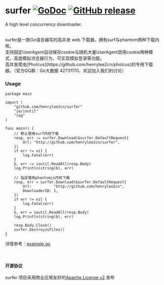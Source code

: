 # surfer    [![GoDoc](https://godoc.org/github.com/tsuna/gohbase?status.png)](https://godoc.org/github.com/henrylee2cn/surfer) [![GitHub release](https://img.shields.io/github/release/henrylee2cn/surfer.svg)](https://github.com/henrylee2cn/surfer/releases)

A high level concurrency downloader.

</br>
surfer是一款Go语言编写的高并发 web 下载器，拥有surf与phantom两种下载内核。

</br>
支持固定UserAgent自动保存cookie与随机大量UserAgent禁用cookie两种模式，高度模拟浏览器行为，可实现模拟登录等功能。

</br>
高并发爬虫[Pholcus](https://github.com/henrylee2cn/pholcus)的专用下载器。（官方QQ群：Go大数据 42731170，欢迎加入我们的讨论）
</br>



### Usage

```
package main

import (
    "github.com/henrylee2cn/surfer"
    "io/ioutil"
    "log"
)

func main() {
    // 默认使用surf内核下载
    resp, err := surfer.Download(&surfer.DefaultRequest{
        Url: "http://github.com/henrylee2cn/surfer",
    })
    if err != nil {
        log.Fatal(err)
    }
    b, err := ioutil.ReadAll(resp.Body)
    log.Println(string(b), err)

    // 指定使用phantomjs内核下载
    resp, err = surfer.Download(&surfer.DefaultRequest{
        Url:          "http://github.com/henrylee2cn",
        DownloaderID: 1,
    })
    if err != nil {
        log.Fatal(err)
    }
    b, err = ioutil.ReadAll(resp.Body)
    log.Println(string(b), err)

    resp.Body.Close()
    surfer.DestroyJsFiles()
}
```

详情参考：[example.go](https://github.com/henrylee2cn/surfer/blob/master/example/example.go)

&nbsp;

#### 开源协议

surfer 项目采用商业应用友好的[Apache License v2](https://github.com/henrylee2cn/surfer/raw/master/LICENSE).发布
